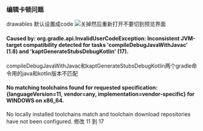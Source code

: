 ### 编辑卡顿问题
drawables 默认设置成code
![关掉然后重新打开不要切到预览界面](https://www.summerviwox.com/product/1698375937157.png) 

#### Caused by: org.gradle.api.InvalidUserCodeException: Inconsistent JVM-target compatibility detected for tasks 'compileDebugJavaWithJavac' (1.8) and 'kaptGenerateStubsDebugKotlin' (17).
compileDebugJavaWithJavac和kaptGenerateStubsDebugKotlin两个gradle命令用的java和kotlin版本不匹配
#### No matching toolchains found for requested specification: {languageVersion=11, vendor=any, implementation=vendor-specific} for WINDOWS on x86_64.
No locally installed toolchains match and toolchain download repositories have not been configured.
修改 11 到 17